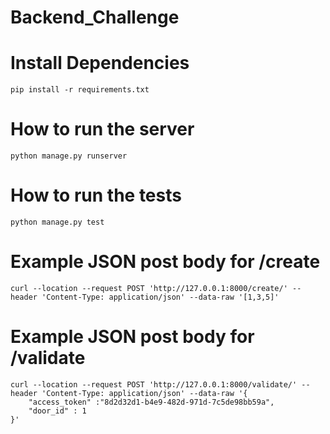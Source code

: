 # Backend_Challenge

# Install Dependencies
```shell script
pip install -r requirements.txt
```
# How to run the server

```shell script
python manage.py runserver
```

# How to run the tests

```shell script
python manage.py test
```

# Example JSON post body for /create

```shell script
curl --location --request POST 'http://127.0.0.1:8000/create/' --header 'Content-Type: application/json' --data-raw '[1,3,5]'
```

# Example JSON post body for /validate

```shell script
curl --location --request POST 'http://127.0.0.1:8000/validate/' --header 'Content-Type: application/json' --data-raw '{
    "access_token" :"8d2d32d1-b4e9-482d-971d-7c5de98bb59a",
    "door_id" : 1
}'
```